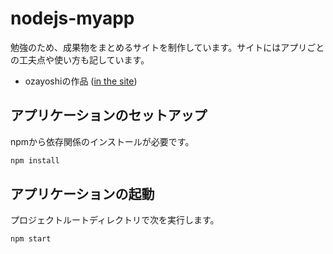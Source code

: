# nodejs-myapp

勉強のため、成果物をまとめるサイトを制作しています。サイトにはアプリごとの工夫点や使い方も記しています。
* ozayoshiの作品 ([in the site](http://52.199.85.68))

## アプリケーションのセットアップ

npmから依存関係のインストールが必要です。

```bash
npm install
```

## アプリケーションの起動

プロジェクトルートディレクトリで次を実行します。

```bash
npm start
```